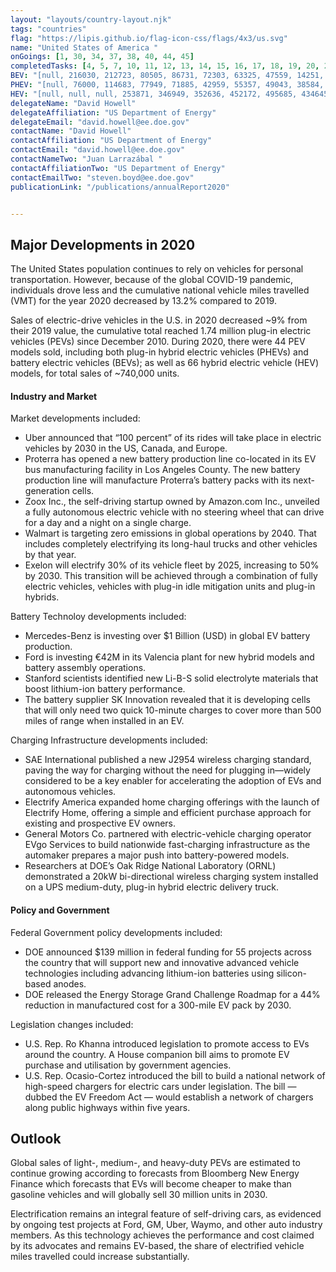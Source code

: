 ```yaml
---
layout: "layouts/country-layout.njk"
tags: "countries"
flag: "https://lipis.github.io/flag-icon-css/flags/4x3/us.svg"
name: "United States of America "
onGoings: [1, 30, 34, 37, 38, 40, 44, 45]
completedTasks: [4, 5, 7, 10, 11, 12, 13, 14, 15, 16, 17, 18, 19, 20, 21, 22, 24, 25, 26, 28, 29]
BEV: "[null, 216030, 212723, 80505, 86731, 72303, 63325, 47559, 14251, null, null]"
PHEV: "[null, 76000, 114683, 77949, 71885, 42959, 55357, 49043, 38584, null, null]"
HEV: "[null, null, null, 253871, 346949, 352636, 452172, 495685, 434645, null, null]"
delegateName: "David Howell"
delegateAffiliation: "US Department of Energy"
delegateEmail: "david.howell@ee.doe.gov"
contactName: "​David Howell"
contactAffiliation: "US Department of Energy"
contactEmail: "david.howell@ee.doe.gov"
contactNameTwo: "​​​​​​Juan Larrazábal "
contactAffiliationTwo: "US Department of Energy"
contactEmailTwo: "steven.boyd@ee.doe.gov"
publicationLink: "/publications/annualReport2020"


---
```

## Major Developments in 2020
The United States population continues to rely on vehicles for personal transportation. However, because of the global COVID-19 pandemic, individuals drove less and the cumulative national vehicle miles travelled (VMT) for the year 2020 decreased by 13.2% compared to 2019.  

Sales of electric-drive vehicles in the U.S. in 2020 decreased ~9% from their 2019 value, the cumulative total reached 1.74 million plug-in electric vehicles (PEVs) since December 2010. During 2020, there were 44 PEV models sold, including both plug-in hybrid electric vehicles (PHEVs) and battery electric vehicles (BEVs); as well as 66 hybrid electric vehicle (HEV) models, for total sales of ~740,000 units. 
#### Industry and Market 
Market developments included:  
- Uber announced that “100 percent” of its rides will take place in electric vehicles by 2030 in the US, Canada, and Europe. 
- Proterra has opened a new battery production line co-located in its EV bus manufacturing facility in Los Angeles County. The new battery production line will manufacture Proterra’s battery packs with its next-generation cells. 
- Zoox Inc., the self-driving startup owned by Amazon.com Inc., unveiled a fully autonomous electric vehicle with no steering wheel that can drive for a day and a night on a single charge. 
- Walmart is targeting zero emissions in global operations by 2040. That includes completely electrifying its long-haul trucks and other vehicles by that year. 
- Exelon will electrify 30% of its vehicle fleet by 2025, increasing to 50% by 2030. This transition will be achieved through a combination of fully electric vehicles, vehicles with plug-in idle mitigation units and plug-in hybrids. 

Battery Technoloy developments included: 

- Mercedes-Benz is investing over $1 Billion (USD) in global EV battery production. 
- Ford is investing €42M in its Valencia plant for new hybrid models and battery assembly operations. 
- Stanford scientists identified new Li-B-S solid electrolyte materials that boost lithium-ion battery performance. 
- The battery supplier SK Innovation revealed that it is developing cells that will only need two quick 10-minute charges to cover more than 500 miles of range when installed in an EV. 

Charging Infrastructure	 developments included: 

- SAE International published a new J2954 wireless charging standard, paving the way for charging without the need for plugging in—widely considered to be a key enabler for accelerating the adoption of EVs and autonomous vehicles. 
- Electrify America expanded home charging offerings with the launch of Electrify Home, offering a simple and efficient purchase approach for existing and prospective EV owners. 
- General Motors Co. partnered with electric-vehicle charging operator EVgo Services to build nationwide fast-charging infrastructure as the automaker prepares a major push into battery-powered models. 
- Researchers at DOE’s Oak Ridge National Laboratory (ORNL) demonstrated a 20kW bi-directional wireless charging system installed on a UPS medium-duty, plug-in hybrid electric delivery truck. 

#### Policy and Government  
Federal Government policy developments included: 

- DOE announced $139 million in federal funding for 55 projects across the country that will support new and innovative advanced vehicle technologies including advancing lithium-ion batteries using silicon-based anodes. 
- DOE released the Energy Storage Grand Challenge Roadmap for a 44% reduction in manufactured cost for a 300-mile EV pack by 2030.  

Legislation changes included: 

-  U.S. Rep. Ro Khanna introduced legislation to promote access to EVs around the country. A House companion bill aims to promote EV purchase and utilisation by government agencies. 
-  U.S. Rep. Ocasio-Cortez introduced the bill to build a national network of high-speed chargers for electric cars under legislation. The bill — dubbed the EV Freedom Act — would establish a network of chargers along public highways within five years. 

## Outlook   
Global sales of light-, medium-, and heavy-duty PEVs are estimated to continue growing according to forecasts from Bloomberg New Energy Finance which forecasts that EVs will become cheaper to make than gasoline vehicles and will globally sell 30 million units in 2030. 

Electrification remains an integral feature of self-driving cars, as evidenced by ongoing test projects at Ford, GM, Uber, Waymo, and other auto industry members. As this technology achieves the performance and cost claimed by its advocates and remains EV-based, the share of electrified vehicle miles travelled could increase substantially. 
   